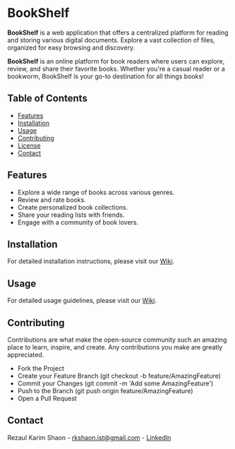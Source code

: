 # BookShelf
<!--
![BookShelf Logo](link-to-your-logo.png)   Optional: Add a logo if you have one
-->

**BookShelf** is a web application that offers a centralized platform for reading and storing various digital documents. Explore a vast collection of files, organized for easy browsing and discovery.

**BookShelf** is an online platform for book readers where users can explore, review, and share their favorite books. Whether you're a casual reader or a bookworm, BookShelf is your go-to destination for all things books!

## Table of Contents

- [Features](#features)
- [Installation](#installation)
- [Usage](#usage)
- [Contributing](#contributing)
- [License](#license)
- [Contact](#contact)

## Features

- Explore a wide range of books across various genres.
- Review and rate books.
- Create personalized book collections.
- Share your reading lists with friends.
- Engage with a community of book lovers.

## Installation

For detailed installation instructions, please visit our [Wiki](https://github.com/rkshaon/BookShelf/wiki).

<!-- ### Prerequisites

- Python 3.x
- Django 4.x
- Node.js (for frontend development)
- Yarn or npm

### Clone the Repository

```bash
git clone https://github.com/rkshaon/BookShelf.git
cd BookShelf 
```
-->
## Usage
<!-- 
* Navigate to http://127.0.0.1:8000/ in your browser.
* Register for an account or log in.
* Start exploring and enjoying your favorite books! 
-->
For detailed usage guidelines, please visit our [Wiki](https://github.com/rkshaon/BookShelf/wiki).

## Contributing
Contributions are what make the open-source community such an amazing place to learn, inspire, and create. Any contributions you make are greatly appreciated.

- Fork the Project
- Create your Feature Branch (git checkout -b feature/AmazingFeature)
- Commit your Changes (git commit -m 'Add some AmazingFeature')
- Push to the Branch (git push origin feature/AmazingFeature)
- Open a Pull Request

## Contact
Rezaul Karim Shaon - rkshaon.ist@gmail.com - [LinkedIn](https://www.linkedin.com/in/rkshaon/)


<!--
### Tips:
- **Replace placeholders**: Make sure to replace placeholders like `link-to-your-logo.png`, `Your Name`, and `your.email@example.com` with actual content.
- **Add more details**: If your project has more features or specific setup instructions, feel free to expand each section.
- **Screenshots and GIFs**: Including images, screenshots, or even GIFs can make your README more engaging.

This template should provide a strong foundation for your documentation. You can expand and customize it according to your project’s specific needs.
-->